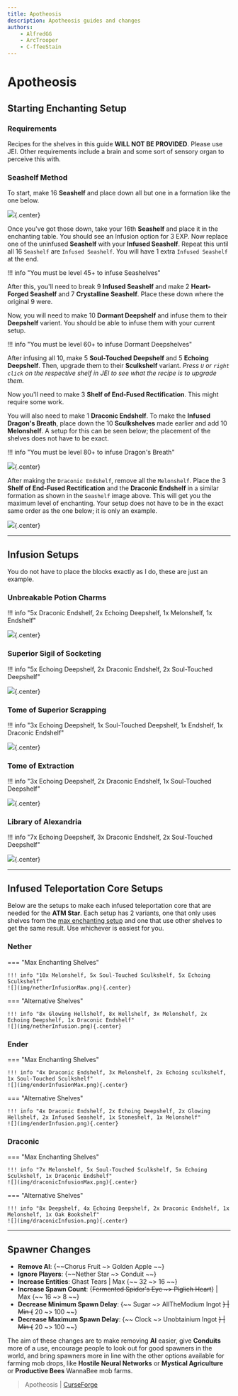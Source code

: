 ```yaml
---
title: Apotheosis
description: Apotheosis guides and changes
authors:
    - AlfredGG
    - ArcTrooper
    - C-ffeeStain
---
```


# Apotheosis

## Starting Enchanting Setup

### Requirements

Recipes for the shelves in this guide **WILL NOT BE PROVIDED**. Please use JEI. Other requirements include a brain and some sort of sensory organ to perceive this with.

### Seashelf Method

To start, make 16 **Seashelf** and place down all but one in a formation like the one below.  

![](img/seashelf1.png){.center}  

Once you've got those down, take your 16th **Seashelf** and place it in the enchanting table. You should see an Infusion option for 3 EXP. Now replace one of the uninfused **Seashelf** with your **Infused Seashelf**. Repeat this until all 16 `Seashelf` are `Infused Seashelf`. You will have 1 extra `Infused Seashelf` at the end.

!!! info "You must be level 45+ to infuse Seashelves"

After this, you'll need to break 9 **Infused Seashelf** and make 2 **Heart-Forged Seashelf** and 7 **Crystalline Seashelf**. Place these down where the original 9 were.

Now, you will need to make 10 **Dormant Deepshelf** and infuse them to their **Deepshelf** varient. You should be able to infuse them with your current setup.

!!! info "You must be level 60+ to infuse Dormant Deepshelves"

After infusing all 10, make 5 **Soul-Touched Deepshelf** and 5 **Echoing Deepshelf**. Then, upgrade them to their **Sculkshelf** variant. *Press `U` or `right click` on the respective shelf in JEI to see what the recipe is to upgrade them.* 

Now you'll need to make 3 **Shelf of End-Fused Rectification**. This might require some work.  

You will also need to make 1 **Draconic Endshelf**. To make the **Infused Dragon's Breath**, place down the 10 **Sculkshelves** made earlier and add 10 **Melonshelf**. A setup for this can be seen below; the placement of the shelves does not have to be exact.  

!!! info "You must be level 80+ to infuse Dragon's Breath"

![](img/dragonsbreath.png){.center}  

After making the `Draconic Endshelf`, remove all the `Melonshelf`. Place the 3 **Shelf of End-Fused Rectification** and the **Draconic Endshelf** in a similar formation as shown in the `Seashelf` image above. This will get you the maximum level of enchanting. Your setup does not have to be in the exact same order as the one below; it is only an example.  

![](img/finalsetup.png){.center}

---
## Infusion Setups

You do not have to place the blocks exactly as I do, these are just an example.

### Unbreakable Potion Charms

!!! info "5x Draconic Endshelf, 2x Echoing Deepshelf, 1x Melonshelf, 1x Endshelf"
	
![](img/charm.png){.center}

### Superior Sigil of Socketing

!!! info "5x Echoing Deepshelf, 2x Draconic Endshelf, 2x Soul-Touched Deepshelf"

![](img/socketing.png){.center}

### Tome of Superior Scrapping

!!! info "3x Echoing Deepshelf, 1x Soul-Touched Deepshelf, 1x Endshelf, 1x Draconic Endshelf"

![](img/scrapping.png){.center}

### Tome of Extraction

!!! info "3x Echoing Deepshelf, 2x Draconic Endshelf, 1x Soul-Touched Deepshelf"

![](img/extraction.png){.center}

### Library of Alexandria

!!! info "7x Echoing Deepshelf, 3x Draconic Endshelf, 2x Soul-Touched Deepshelf"

![](img/library.png){.center}

---
## Infused Teleportation Core Setups

Below are the setups to make each infused teleportation core that are needed for the **ATM Star**. Each setup has 2 variants, one that only uses shelves from the [max enchanting setup](#starting-enchanting-setup) and one that use other shelves to get the same result. Use whichever is easiest for you.

### Nether

=== "Max Enchanting Shelves"
	
	!!! info "10x Melonshelf, 5x Soul-Touched Sculkshelf, 5x Echoing Sculkshelf"
	![](img/netherInfusionMax.png){.center}

=== "Alternative Shelves"
	
	!!! info "8x Glowing Hellshelf, 8x Hellshelf, 3x Melonshelf, 2x Echoing Deepshelf, 1x Draconic Endshelf"
	![](img/netherInfusion.png){.center}

### Ender

=== "Max Enchanting Shelves"
	
	!!! info "4x Draconic Endshelf, 3x Melonshelf, 2x Echoing sculkshelf, 1x Soul-Touched Sculkshelf"
	![](img/enderInfusionMax.png){.center}

=== "Alternative Shelves"
	
	!!! info "4x Draconic Endshelf, 2x Echoing Deepshelf, 2x Glowing Hellshelf, 2x Infused Seashelf, 1x Stoneshelf, 1x Melonshelf"
	![](img/enderInfusion.png){.center}

### Draconic

=== "Max Enchanting Shelves"
	
	!!! info "7x Melonshelf, 5x Soul-Touched Sculkshelf, 5x Echoing Sculkshelf, 1x Draconic Endshelf"
	![](img/draconicInfusionMax.png){.center}

=== "Alternative Shelves"
	
	!!! info "8x Deepshelf, 4x Echoing Deepshelf, 2x Draconic Endshelf, 1x Melonshelf, 1x Oak Bookshelf"
	![](img/draconicInfusion.png){.center}

---
## Spawner Changes

- **Remove AI**: {~~Chorus Fruit ~> Golden Apple ~~}
- **Ignore Players**: {~~Nether Star ~> Conduit ~~}
- **Increase Entities**: Ghast Tears | Max {~~ 32 ~> 16 ~~}
- **Increase Spawn Count**: {~~Fermented Spider's Eye ~> Piglich Heart~~} | Max {~~ 16 ~> 8 ~~}
- **Decrease Minimum Spawn Delay**: {~~ Sugar ~> AllTheModium Ingot ~~} | Min {~~ 20 ~> 100 ~~}
- **Decrease Maximum Spawn Delay**: {~~ Clock ~> Unobtainium Ingot ~~} | Min {~~ 20 ~> 100 ~~}

 The aim of these changes are to make removing **AI** easier, give **Conduits** more of a use, encourage people to look out for good spawners in the world, and bring spawners more in line with the other options available for farming mob drops, like **Hostile Neural Networks** or **Mystical Agriculture** or **Productive Bees** WannaBee mob farms.


> Apotheosis | [CurseForge](https://legacy.curseforge.com/minecraft/mc-mods/apotheosis)
